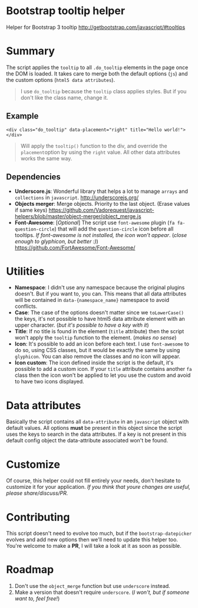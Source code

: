 Bootstrap tooltip helper
========================

Helper for Bootstrap 3 tooltip
http://getbootstrap.com/javascript/#tooltips

# Summary

The script applies the `tooltip` to all `.do_tooltip` elements in the page once the DOM is loaded.
It takes care to merge both the default options (`js`) and the custom options (`html5 data attributes`).

> I use `do_tooltip` because the `tooltip` class applies styles. But if you don't like the class name, change it.

## Example

`<div class="do_tooltip" data-placement="right" title="Hello world!"></div>`

> Will apply the `tooltip()` function to the div, and override the `placement`option by using the `right` value. 
> All other data attributes works the same way.
 
## Dependencies

- **Underscore.js**: Wonderful library that helps a lot to manage `arrays` and `collections` in `javascript`. http://underscorejs.org/
- **Objects merger**: Merge objects. Priority to the last object. (Erase values if same keys) https://github.com/Vadorequest/javascript-helpers/blob/master/object-merger/object_merge.js
- **Font-Awesome**: [*Optional*] The script use `font-awesome` plugin (`fa fa-question-circle`) that will add the `question-circle` icon before all tooltips. *If font-awesome is not installed, the icon won't appear*. (*close enough to glyphicon, but better :)*) https://github.com/FortAwesome/Font-Awesome/

# Utilities

- **Namespace**: I didn't use any namespace because the original plugins doesn't. But if you want to, you can. This means that all data attributes will be contained in `data-{namespace_name}` namespace to avoid conflicts.
- **Case**: The case of the options doesn't matter since we `toLowerCase()` the keys, it's not possible to have html5 data attribute element with an upper character. (*but it's possible to have a key with it*)
- **Title**: If no title is found in the element (`title` attribute) then the script won't apply the `tooltip` function to the element. (*makes no sense*)
- **Icon**: It's possible to add an icon before each text. I use `font-awesome` to do so, using CSS classes, but it would be exactly the same by using `glyphicon`. You can also remove the classes and no icon will appear.
- **Icon custom**: The icon defined inside the script is the default, it's possible to add a custom icon. If your `title` attribute contains another `fa ` class then the icon won't be applied to let you use the custom and avoid to have two icons displayed.

# Data attributes

Basically the script contains all `data-attribute` in an `javascript` object with default values. All options **must** be present in this object since the script uses the keys to search in the data attributes. If a key is not present in this default config object the data-attribute associated won't be found.

# Customize

Of course, this helper could not fill entirely your needs, don't hesitate to customize it for your application. *If you think that youre changes are useful, please share/discuss/PR.*

# Contributing

This script doesn't need to evolve too much, but if the `bootstrap-datepicker` evolves and add new options then we'll need to update this helper too. You're welcome to make a **PR**, I will take a look at it as soon as possible. 

# Roadmap

1. Don't use the `object_merge` function but use `underscore` instead.
2. Make a version that doesn't require `underscore`. (*I won't, but if someone want to, feel free!*)